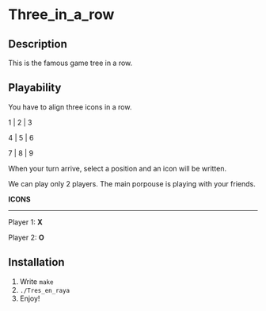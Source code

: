 # Three_in_a_row

## Description

This is the famous game tree in a row.

## Playability

You have to align three icons in a row.

1 | 2 | 3

4 | 5 | 6

7 | 8 | 9


When your turn arrive, select a position and an icon will be written.

We can play only 2 players. The main porpouse is playing with your friends.

**ICONS**
___
Player 1: **X**

Player 2: **O**

## Installation

1) Write `make`
2) `./Tres_en_raya`
3) Enjoy!
